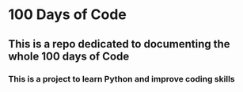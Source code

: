 # 100 Days of Code
## This is a repo dedicated to documenting the whole 100 days of Code
### This is a project to learn Python and improve coding skills
